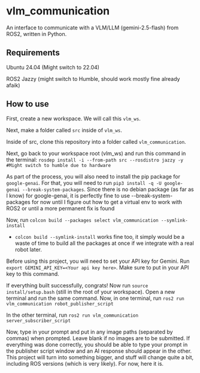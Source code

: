 # vlm_communication
An interface to communicate with a VLM/LLM (gemini-2.5-flash) from ROS2, written in Python.

## Requirements
Ubuntu 24.04 (Might switch to 22.04)

ROS2 Jazzy (might switch to Humble, should work mostly fine already afaik)

## How to use
First, create a new workspace. We will call this `vlm_ws`.

Next, make a folder called `src` inside of `vlm_ws`.

Inside of src, clone this repository into a folder called `vlm_communication`.

Next, go back to your workspace root (vlm_ws) and run this command in the terminal: 
`rosdep install -i --from-path src --rosdistro jazzy -y #Might switch to humble due to hardware`

As part of the process, you will also need to install the pip package for `google-genai`. For that, you will need to run `pip3 install -q -U google-genai --break-system-packages`. Since there is no debian package (as far as I know) for google-genai, it is perfectly fine to use --break-system-packages for now until I figure out how to get a virtual env to work with ROS2 or until a more permanent fix is found

Now, run `colcon build --packages select vlm_communication --symlink-install`
- `colcon build --symlink-install` works fine too, it simply would be a waste of time to build all the packages at once if we integrate with a real robot later.

Before using this project, you will need to set your API key for Gemini. Run `export GEMINI_API_KEY=<Your api key here>`. Make sure to put in your API key to this command.

If everything built successfully, congrats! Now run 
`source install/setup.bash` (still in the root of your workspace). Open a new terminal and run the same command.
Now, in one terminal, run 
`ros2 run vlm_communication robot_publisher_script`

In the other terminal, run 
`ros2 run vlm_communication server_subscriber_script`

Now, type in your prompt and put in any image paths (separated by commas) when prompted. Leave blank if no images are to be submitted. If everything was done correctly, you should be able to type your prompt in the publisher script window and an AI response should appear in the other. This project will turn into something bigger, and stuff will change quite a bit, including ROS versions (which is very likely). For now, here it is.
